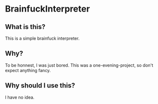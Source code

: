 # BrainfuckInterpreter

## What is this?
This is a simple brainfuck interpreter.

## Why?
To be honnest, I was just bored. This was a one-evening-project, so don't expect anything fancy.

## Why should I use this?
I have no idea.
